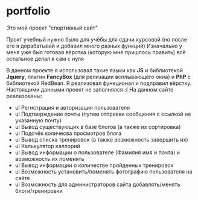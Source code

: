 # portfolio
Это мой проект "спортивный сайт"

Прокт учебный нужно было для учёбы для сдачи курсовой (но после его я дорабатывай и добавил много разных функций)
Изначально у меня уже был готовая вёрстка (которую мне пришлось править) всё остальное делал я сам с нуля

В данном проекте я использовал такие языки как **JS** и библиотекой **Jquery**, плагин **FancyBox** (для релизации всплывающего окна) и **PhP** с библиотекой RedBean.
Я реализовал функционал и подправил вёрстку. Настоящими данными проект не заполнялся :(
На данном сайте реализованы:
  + ul Регистрация и авторизация пользователя
  + ul Подтверждение почты (путем отправки сообщения с ссылкой на указанную почту)
  + ul Вывод существующих в базе блогов (а также их сортировка)
  + ul Подсчёк количесва просмотров блога
  + ul Вывод списка тренировок (а также возможность завершить их)
  + ul Калькулятор каллорий
  + ul Вывод информации о пользователе (Фамилия имя и почта) и возможность их поменять
  + ul Вывод информации о количестве пройденных тренировок
  + ul Возможность установить/поменять фотографию пользователя на сайте
  + ul Возможность для администраторов сайта добавлять/менять блоги/тренировки

